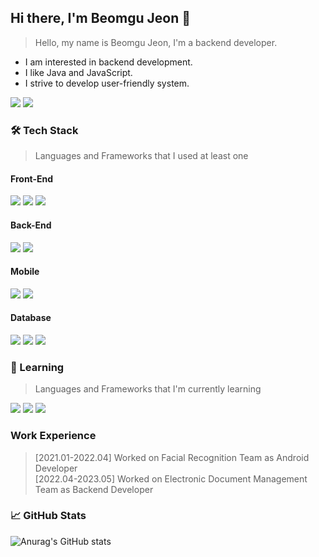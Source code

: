 ## Hi there, I'm Beomgu Jeon 👋

> Hello, my name is Beomgu Jeon, I'm a backend developer.
- I am interested in backend development.
- I like Java and JavaScript.
- I strive to develop user-friendly system.

<a href="https://www.linkedin.com/in/beomgu-jeon-b2579327a/" target="_blank"><img src="https://img.shields.io/badge/linkedin-0A66C2?style=for-the-badge&logo=linkedin&logoColor=FFFFFF"/></a>
<a href="https://www.instagram.com/wjsqjarn/" target="_blank"><img src="https://img.shields.io/badge/instagram-E4405F?style=for-the-badge&logo=instagram&logoColor=FFFFFF"/></a>



### 🛠️ Tech Stack
> Languages and Frameworks that I used at least one
#### Front-End
<img src="https://img.shields.io/badge/HTML5-E34F26?style=for-the-badge&logo=html5&logoColor=FFFFFF"/> <img src="https://img.shields.io/badge/CSS3-1572B6?style=for-the-badge&logo=css3&logoColor=FFFFFF"/> <img src="https://img.shields.io/badge/JavaScript-F7DF1E?style=for-the-badge&logo=javascript&logoColor=000000"/>  

#### Back-End
<img src="https://img.shields.io/badge/Java-000000?style=for-the-badge&logo=openjdk&logoColor=FFFFFF"/> <img src="https://img.shields.io/badge/Spring%20Boot-6DB33F?style=for-the-badge&logo=springboot&logoColor=FFFFFF"/>

#### Mobile
<img src="https://img.shields.io/badge/Java-000000?style=for-the-badge&logo=openjdk&logoColor=FFFFFF"/> <img src="https://img.shields.io/badge/Android%20Studio-3DDC84?style=for-the-badge&logo=androidstudio&logoColor=FFFFFF"/>

#### Database
<img src="https://img.shields.io/badge/Oracle-F80000?style=for-the-badge&logo=oracle&logoColor=FFFFFF"/> <img src="https://img.shields.io/badge/PostgreSQL-4169E1?style=for-the-badge&logo=postgresql&logoColor=FFFFFF"/> <img src="https://img.shields.io/badge/MySQL-4479A1?style=for-the-badge&logo=mysql&logoColor=FFFFFF"/> 


### 🌱 Learning
> Languages and Frameworks that I'm currently learning

<img src="https://img.shields.io/badge/C-A8B9CC?style=for-the-badge&logo=c&logoColor=FFFFFF"/> <img src="https://img.shields.io/badge/C++-00599C?style=for-the-badge&logo=cplusplus&logoColor=FFFFFF"/> <img src="https://img.shields.io/badge/NodeJS-5FA04E?style=for-the-badge&logo=nodedotjs&logoColor=FFFFFF"/>


### Work Experience
> [2021.01-2022.04] Worked on Facial Recognition Team as Android Developer  
> [2022.04-2023.05] Worked on Electronic Document Management Team as Backend Developer

### 📈 GitHub Stats  
![Anurag's GitHub stats](https://github-readme-stats.vercel.app/api?username=JeonBeomGu-S&show_icons=true&theme=dark)  

<!--
**JeonBeomGu-S/JeonBeomGu-S** is a ✨ _special_ ✨ repository because its `README.md` (this file) appears on your GitHub profile.

Here are some ideas to get you started:

- Typing SVG
- [![Typing SVG](https://readme-typing-svg.demolab.com/?lines=First+line+of+text;Second+line+of+text)](https://git.io/typing-svg)

- 🔭 I’m currently working on ...
- 🌱 I’m currently learning ...
- 👯 I’m looking to collaborate on ...
- 🤔 I’m looking for help with ...
- 💬 Ask me about ...
- 📫 How to reach me: ...
- 😄 Pronouns: ...
- ⚡ Fun fact: ...
-->
